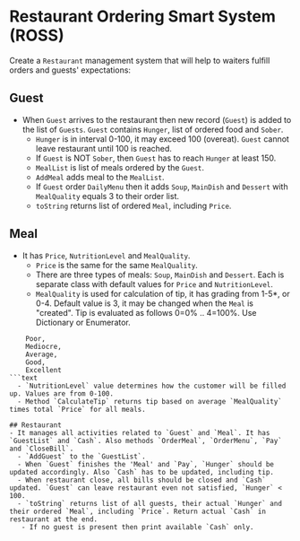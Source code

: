 # Restaurant Ordering Smart System (ROSS)

Create a `Restaurant` management system that will help to waiters fulfill orders and guests' expectations:

## Guest
- When `Guest` arrives to the restaurant then new record (`Guest`) is added to the list of `Guests`. `Guest` contains `Hunger`, list of ordered food and `Sober`.
  - `Hunger` is in interval 0-100, it may exceed 100 (overeat). `Guest` cannot leave restaurant until 100 is reached.
  - If `Guest` is NOT `Sober`, then `Guest` has to reach `Hunger` at least 150.
  - `MealList` is list of meals ordered by the `Guest`.
  - `AddMeal` adds meal to the `MealList`.
  - If `Guest` order `DailyMenu` then it adds `Soup`, `MainDish` and `Dessert` with `MealQuality` equals 3 to their order list.
  - `toString` returns list of ordered `Meal`, including `Price`.

## Meal
- It has `Price`, `NutritionLevel` and `MealQuality`.
  - `Price` is the same for the same `MealQuality`.
  - There are three types of meals: `Soup`, `MainDish` and `Dessert`. Each is separate class with default values for `Price` and `NutritionLevel`.
  - `MealQuality` is used for calculation of tip, it has grading from 1-5*, or 0-4. Default value is 3, it may be changed when the `Meal` is "created". Tip is evaluated as follows 0=0% .. 4=100%. Use Dictionary or Enumerator.
```text
	Poor,
    Mediocre,
    Average,
    Good,
    Excellent
```text
  - `NutritionLevel` value determines how the customer will be filled up. Values are from 0-100.
  - Method `CalculateTip` returns tip based on average `MealQuality` times total `Price` for all meals.

## Restaurant
- It manages all activities related to `Guest` and `Meal`. It has `GuestList` and `Cash`. Also methods `OrderMeal`, `OrderMenu`, `Pay` and `CloseBill`.
  - `AddGuest` to the `GuestList`.
  - When `Guest` finishes the 'Meal' and `Pay`, `Hunger` should be updated accordingly. Also `Cash` has to be updated, including tip.
  - When restaurant close, all bills should be closed and `Cash` updated. `Guest` can leave restaurant even not satisfied, `Hunger` < 100.
  - `toString` returns list of all guests, their actual `Hunger` and their ordered `Meal`, including `Price`. Return actual `Cash` in restaurant at the end. 
   - If no guest is present then print available `Cash` only.
